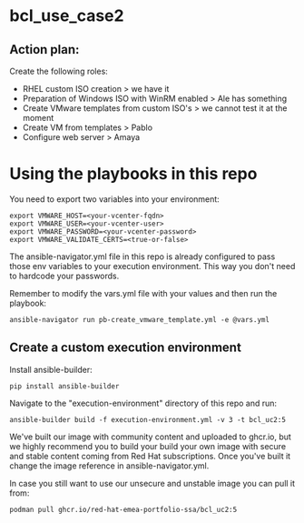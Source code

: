 # bcl_use_case2

## Action plan:

Create the following roles:

 - RHEL custom ISO creation > we have it
 - Preparation of Windows ISO with WinRM enabled > Ale has something
 - Create VMware templates from custom ISO's > we cannot test it at the moment
 - Create VM from templates > Pablo
 - Configure web server > Amaya

# Using the playbooks in this repo

You need to export two variables into your environment:

```
export VMWARE_HOST=<your-vcenter-fqdn>
export VMWARE_USER=<your-vcenter-user>
export VMWARE_PASSWORD=<your-vcenter-password>
export VMWARE_VALIDATE_CERTS=<true-or-false>
```
The ansible-navigator.yml file in this repo is already configured to pass those env variables to your execution environment. This way you don't need to hardcode your passwords.

Remember to modify the vars.yml file with your values and then run the playbook:

```
ansible-navigator run pb-create_vmware_template.yml -e @vars.yml
```

## Create a custom execution environment

Install ansible-builder:

```
pip install ansible-builder
```
Navigate to the "execution-environment" directory of this repo and run:

```
ansible-builder build -f execution-environment.yml -v 3 -t bcl_uc2:5
```

We've built our image with community content and uploaded to ghcr.io, but we highly recommend you to build your build your own image with secure and stable content coming from Red Hat subscriptions. Once you've built it change the image reference in ansible-navigator.yml.

In case you still want to use our unsecure and unstable image you can pull it from:

```
podman pull ghcr.io/red-hat-emea-portfolio-ssa/bcl_uc2:5
```